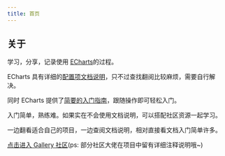 ```yaml
---
title: 首页
---
```


## 关于

学习，分享，记录使用 [ECharts](https://echarts.apache.org/zh/index.html)的过程。

ECharts 具有详细的[配置项文档说明](https://echarts.apache.org/zh/option.html#title)，只不过查找翻阅比较麻烦，需要自行解决。

同时 ECharts 提供了[简要的入门指南](https://echarts.apache.org/handbook/zh/get-started/)，跟随操作即可轻松入门。

入门简单，熟练难。如果实在不会使用文档说明，可以搭配社区资源一起学习。

一边翻看适合自己的项目，一边查阅文档说明，相对直接看文档入门简单许多。

[点击进入 Gallery 社区](https://www.makeapie.com/explore.html)(ps: 部分社区大佬在项目中留有详细注释说明哦~)